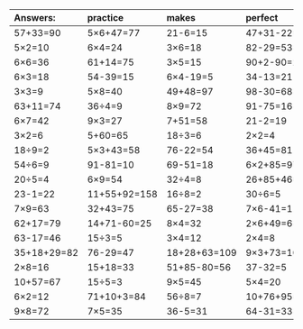 | Answers: | practice | makes | perfect | ! |
| :--- | :--- | :--- | :--- | :--- |
| 57+33=90 | 5×6+47=77 | 21-6=15 | 47+31-22=56 | 4×6=24 | 
| 5×2=10 | 6×4=24 | 3×6=18 | 82-29=53 | 8×3=24 | 
| 6×6=36 | 61+14=75 | 3×5=15 | 90+2-90=2 | 44+99+91=234 | 
| 6×3=18 | 54-39=15 | 6×4-19=5 | 34-13=21 | 4×3-9=3 | 
| 3×3=9 | 5×8=40 | 49+48=97 | 98-30=68 | 2×2-1=3 | 
| 63+11=74 | 36÷4=9 | 8×9=72 | 91-75=16 | 9×9=81 | 
| 6×7=42 | 9×3=27 | 7+51=58 | 21-2=19 | 24÷8=3 | 
| 3×2=6 | 5+60=65 | 18÷3=6 | 2×2=4 | 8×1=8 | 
| 18÷9=2 | 5×3+43=58 | 76-22=54 | 36+45=81 | 3×7=21 | 
| 54÷6=9 | 91-81=10 | 69-51=18 | 6×2+85=97 | 50-5=45 | 
| 20÷5=4 | 6×9=54 | 32÷4=8 | 26+85+46=157 | 8×4+38=70 | 
| 23-1=22 | 11+55+92=158 | 16÷8=2 | 30÷6=5 | 63+27-50=40 | 
| 7×9=63 | 32+43=75 | 65-27=38 | 7×6-41=1 | 9×2=18 | 
| 62+17=79 | 14+71-60=25 | 8×4=32 | 2×6+49=61 | 37+5-10=32 | 
| 63-17=46 | 15÷3=5 | 3×4=12 | 2×4=8 | 40+3=43 | 
| 35+18+29=82 | 76-29=47 | 18+28+63=109 | 9×3+73=100 | 4+78=82 | 
| 2×8=16 | 15+18=33 | 51+85-80=56 | 37-32=5 | 5×5=25 | 
| 10+57=67 | 15÷5=3 | 9×5=45 | 5×4=20 | 1+48=49 | 
| 6×2=12 | 71+10+3=84 | 56÷8=7 | 10+76+95=181 | 94-59=35 | 
| 9×8=72 | 7×5=35 | 36-5=31 | 64-31=33 | 2×9+70=88 | 
